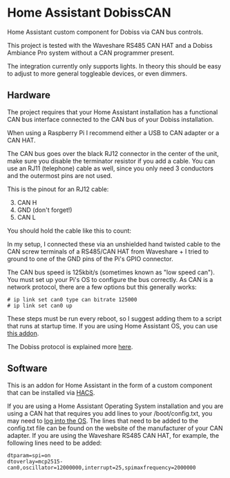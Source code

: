 # Home Assistant DobissCAN

Home Assistant custom component for Dobiss via CAN bus controls.

This project is tested with the Waveshare RS485 CAN HAT and a Dobiss Ambiance Pro system without a CAN programmer present.

The integration currently only supports lights. In theory this should be easy to adjust to more general toggleable devices, or even dimmers.

## Hardware

The project requires that your Home Assistant installation has a functional CAN bus interface connected to the CAN bus of your Dobiss installation.

When using a Raspberry Pi I recommend either a USB to CAN adapter or a CAN HAT.

The CAN bus goes over the black RJ12 connector in the center of the unit, make sure you disable the terminator resistor if you add a cable. You can use an RJ11 (telephone) cable as well, since you only need 3 conductors and the outermost pins are not used.

This is the pinout for an RJ12 cable:

3. CAN H
4. GND (don't forget!)
5. CAN L

You should hold the cable like this to count:


In my setup, I connected these via an unshielded hand twisted cable to the CAN screw terminals of a RS485/CAN HAT from Waveshare + I tried to ground to one of the GND pins of the Pi's GPIO connector.

The CAN bus speed is 125kbit/s (sometimes known as "low speed can").
You must set up your Pi's OS to configure the bus correctly. As CAN is a network protocol, there are a few options but this generally works:

```
# ip link set can0 type can bitrate 125000
# ip link set can0 up
```

These steps must be run every reboot, so I suggest adding them to a script that runs at startup time. 
If you are using Home Assistant OS, you can use [this addon](https://github.com/dries007/HA_EnableCAN).

The Dobiss protocol is explained more [here](https://gist.github.com/dries007/436fcd0549a52f26137bca942fef771a).

## Software

This is an addon for Home Assistant in the form of a custom component that can be installed via [HACS](https://hacs.xyz/).

If you are using a Home Assistant Operating System installation and you are using a CAN hat that requires you add lines to your /boot/config.txt, you may need to [log into the OS](https://developers.home-assistant.io/docs/operating-system/debugging/).
The lines that need to be added to the config.txt file can be found on the website of the manufacturer of your CAN adapter. If you are using the Waveshare RS485 CAN HAT, for example, the following lines need to be added:
```
dtparam=spi=on
dtoverlay=mcp2515-can0,oscillator=12000000,interrupt=25,spimaxfrequency=2000000
```
